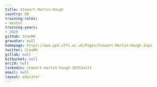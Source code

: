 ```yaml
---
title: Stewart Martin-Haugh
country: GB
training-roles:
- mentor
training-years:
- 2020
github: StewMH
gravatar: null
homepage: https://www.ppd.stfc.ac.uk/Pages/Stewart-Martin-Haugh.aspx
twitter: StewMH
gitlab: null
bitbucket: null
orcid: null
linkedin: stewart-martin-haugh-2b353a111
email: null
layout: educator
---
```


<!-- Optional: Write something about yourself below the '- - >'.
You can use Markdown syntax to style this page.
-->
